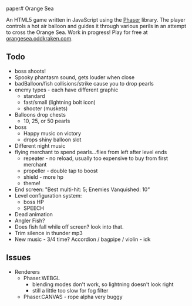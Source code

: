 paper# Orange Sea

An HTML5 game written in JavaScript using the [Phaser](http://phaser.io) library. The player controls a hot air balloon and guides it through various perils in an attempt to cross the Orange Sea. Work in progress! Play for free at [orangesea.oddkraken.com](http://orangesea.oddkraken.com).

## Todo

* boss shoots!
* Spooky phantasm sound, gets louder when close
* badBalloon/fish collisions/strike cause you to drop pearls
* enemy types - each have different graphic
    * standard
    * fast/small (lightning bolt icon)
    * shooter (muskets)
* Balloons drop chests
    * 10, 25, or 50 pearls
* boss
    * Happy music on victory
    * drops shiny balloon slot
* Different night music
* flying merchant to spend pearls...flies from left after level ends
    * repeater - no reload, usually too expensive to buy from first merchant
    * propeller - double tap to boost
    * shield - more hp
    * theme!
* End screen: "Best multi-hit: 5; Enemies Vanquished: 10"
* Level configuration system:
    * boss HP
    * SPEECH
* Dead animation
* Angler Fish?
* Does fish fall while off screen? look into that.
* Trim silence in thunder mp3
* New music - 3/4 time? Accordion / bagpipe / violin - idk

## Issues

* Renderers
    * Phaser.WEBGL
        * blending modes don't work, so lightning doesn't look right
        * still a little too slow for fog filter
    * Phaser.CANVAS - rope alpha very buggy
